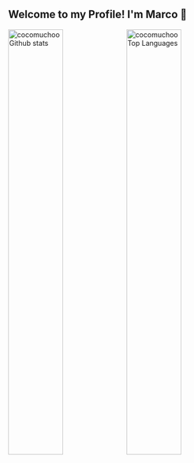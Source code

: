 ## Welcome to my Profile! I'm Marco 👋

<img alt="cocomuchoo Github stats" align="left" width="47%" src="https://github-readme-stats.vercel.app/api?username=cocomuchoo&show_icons=true&theme=radical"/>
<img alt="cocomuchoo Top Languages" align="left" width="47%" src="https://github-readme-stats.vercel.app/api/top-langs/?username=cocomuchoo&layout=donut"/>

